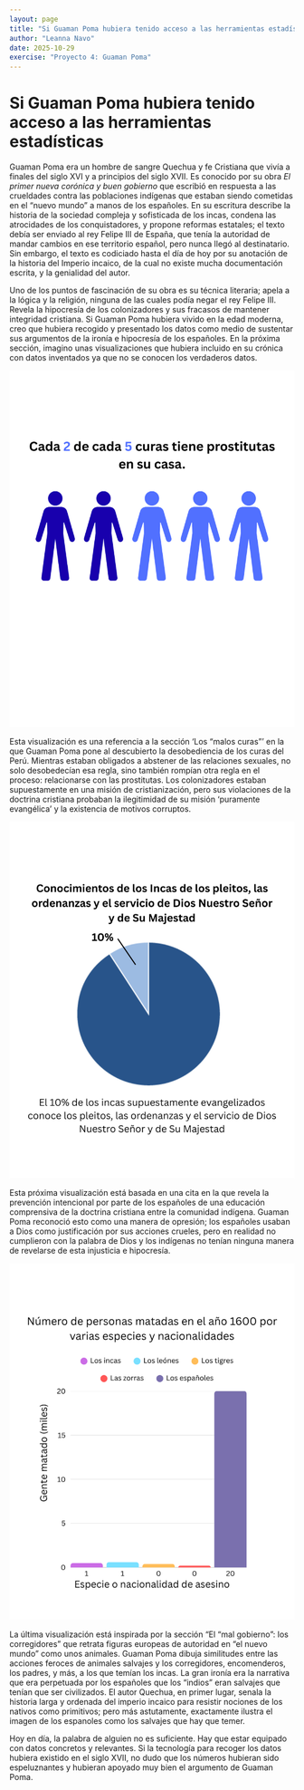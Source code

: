 ```yaml
---
layout: page
title: "Si Guaman Poma hubiera tenido acceso a las herramientas estadísticas"
author: "Leanna Navo"
date: 2025-10-29
exercise: "Proyecto 4: Guaman Poma"
---
```


# Si Guaman Poma hubiera tenido acceso a las herramientas estadísticas

Guaman Poma era un hombre de sangre Quechua y fe Cristiana que vivía a finales del siglo XVI y a principios del siglo XVII. Es conocido por su obra *El primer nueva corónica y buen gobierno* que escribió en respuesta a las crueldades contra las poblaciones indígenas que estaban siendo cometidas en el “nuevo mundo” a manos de los españoles. En su escritura describe la historia de la sociedad compleja y sofisticada de los incas, condena las atrocidades de los conquistadores, y propone reformas estatales; el texto debía ser enviado al rey Felipe III de España, que tenía la autoridad de mandar cambios en ese territorio español, pero nunca llegó al destinatario. Sin embargo, el texto es codiciado hasta el día de hoy por su anotación de la historia del Imperio incaico, de la cual no existe mucha documentación escrita, y la genialidad del autor.

Uno de los puntos de fascinación de su obra es su técnica literaria; apela a la lógica y la religión, ninguna de las cuales podía negar el rey Felipe III. Revela la hipocresía de los colonizadores y sus fracasos de mantener integridad cristiana. Si Guaman Poma hubiera vivido en la edad moderna, creo que hubiera recogido y presentado los datos como medio de sustentar sus argumentos de la ironía e hipocresía de los españoles. En la próxima sección, imagino unas visualizaciones que hubiera incluido en su crónica con datos inventados ya que no se conocen los verdaderos datos.

![figura1](https://raw.githubusercontent.com/dh-miami/SPA_410_Fall25/refs/heads/main/assets/img/cura.png)

Esta visualización es una referencia a la sección ‘Los “malos curas”’ en la que Guaman Poma pone al descubierto la desobediencia de los curas del Perú. Mientras estaban obligados a abstener de las relaciones sexuales, no solo desobedecían esa regla, sino también rompían otra regla en el proceso: relacionarse con las prostitutas. Los colonizadores estaban supuestamente en una misión de cristianización, pero sus violaciones de la doctrina cristiana probaban la ilegitimidad de su misión ‘puramente evangélica’ y la existencia de motivos corruptos. 

![figura2](https://raw.githubusercontent.com/dh-miami/SPA_410_Fall25/refs/heads/main/assets/img/conocimiento.png)

Esta próxima visualización está basada en una cita en la que revela la prevención intencional por parte de los españoles de una educación comprensiva de la doctrina cristiana entre la comunidad indígena. Guaman Poma reconoció esto como una manera de opresión; los españoles usaban a Dios como justificación por sus acciones crueles, pero en realidad no cumplieron con la palabra de Dios y los indígenas no tenían ninguna manera de revelarse de esta injusticia e hipocresía.  

![figura3](https://raw.githubusercontent.com/dh-miami/SPA_410_Fall25/refs/heads/main/assets/img/matadas.png)

La última visualización está inspirada por la sección “El “mal gobierno”: los corregidores” que retrata figuras europeas de autoridad en “el nuevo mundo” como unos animales. Guaman Poma dibuja similitudes entre las acciones feroces de animales salvajes y los corregidores, encomenderos, los padres, y más, a los que temían los incas. La gran ironía era la narrativa que era perpetuada por los españoles que los “indios” eran salvajes que tenían que ser civilizados. El autor Quechua, en primer lugar, senala la historia larga y ordenada del imperio incaico para resistir nociones de los nativos como primitivos; pero más astutamente, exactamente ilustra el imagen de los espanoles como los salvajes que hay que temer. 

Hoy en día, la palabra de alguien no es suficiente. Hay que estar equipado con datos concretos y relevantes. Si la tecnología para recoger los datos hubiera existido en el siglo XVII, no dudo que los números hubieran sido espeluznantes y hubieran apoyado muy bien el argumento de Guaman Poma. 
